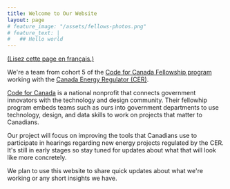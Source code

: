 ```yaml
---
title: Welcome to Our Website
layout: page
# feature_image: "/assets/fellows-photos.png"
# feature_text: |
#   ## Hello world
---
```


[(Lisez cette page en français.)](./francais)

We're a team from cohort 5 of the [Code for Canada Fellowship program](https://codefor.ca/fellowship/) working with the [Canada Energy Regulator (CER)](https://www.cer-rec.gc.ca).

[Code for Canada](https://codefor.ca) is a national nonprofit that connects government innovators with the technology and design community. Their fellowhip program embeds teams such as ours into government departments to use technology, design, and data skills to work on projects that matter to Canadians.

Our project will focus on improving the tools that Canadians use to participate in hearings regarding new energy projects regulated by the CER. It's still in early stages so stay tuned for updates about what that will look like more concretely.

We plan to use this website to share quick updates about what we're working or any short insights we have.